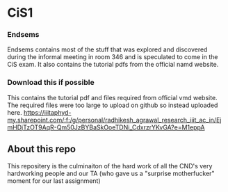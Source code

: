 # CiS1

### Endsems

Endsems contains most of the stuff that was explored and discovered during the informal meeting in room 346 and is speculated to come in the CiS exam.
It also contains the tutorial pdfs from the official namd website.

### Download this if possible

This contains the tutorial pdf and files required from official vmd website. The required files were too large to upload on github so instead uploaded here.
https://iiitaphyd-my.sharepoint.com/:f:/g/personal/radhikesh_agrawal_research_iiit_ac_in/EjmHDjTzOT9AqR-Qm50JzBYBaSkOoeTDNi_CdxrzrYKvGA?e=M1eppA

## About this repo

This repositery is the culminaiton of the hard work of all the CND's very hardworking people and our TA (who gave us a "surprise motherfucker" moment for our last assignment)
